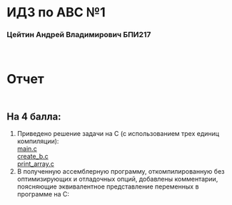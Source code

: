 # ИДЗ по АВС №1
### Цейтин Андрей Владимирович БПИ217
# <br> Отчет
## <br> На 4 балла:
1) Приведено решение задачи на C (с использованием трех единиц компиляции):
<br> [main.c](https://github.com/CehhGhost/ABC1/blob/main/C%20code/main.c)
<br> [create_b.c](https://github.com/CehhGhost/ABC1/blob/main/C%20code/create_b.c)
<br> [print_array.c](https://github.com/CehhGhost/ABC1/blob/main/C%20code/print_array.c)
2)  В полученную ассемблерную программу, откомпилированную без оптимизирующих и отладочных опций, добавлены комментарии, поясняющие
эквивалентное представление переменных в программе на C:
